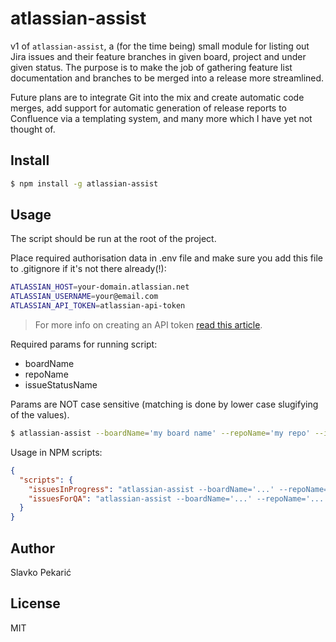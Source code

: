 # atlassian-assist

v1 of `atlassian-assist`, a (for the time being) small module for listing out Jira issues and their feature branches in given board, project and under given status. The purpose is to make the job of gathering feature list documentation and branches to be merged into a release more streamlined.

Future plans are to integrate Git into the mix and create automatic code merges, add support for automatic generation of release reports to Confluence via a templating system, and many more which I have yet not thought of.

## Install

```bash
$ npm install -g atlassian-assist
```

## Usage

The script should be run at the root of the project.

Place required authorisation data in .env file and make sure you add this file to .gitignore if it's not there already(!):

```bash
ATLASSIAN_HOST=your-domain.atlassian.net
ATLASSIAN_USERNAME=your@email.com
ATLASSIAN_API_TOKEN=atlassian-api-token
```

> For more info on creating an API token [read this article](https://support.atlassian.com/atlassian-account/docs/manage-api-tokens-for-your-atlassian-account/).

Required params for running script:

- boardName
- repoName
- issueStatusName

Params are NOT case sensitive (matching is done by lower case slugifying of the values).

```bash
$ atlassian-assist --boardName='my board name' --repoName='my repo' --issueStatusName='in progress'
```

Usage in NPM scripts:

```json
{
  "scripts": {
    "issuesInProgress": "atlassian-assist --boardName='...' --repoName='...' --issueStatusName='...'",
    "issuesForQA": "atlassian-assist --boardName='...' --repoName='...' --issueStatusName='...'"
  }
}
```

## Author

Slavko Pekarić

## License

MIT
